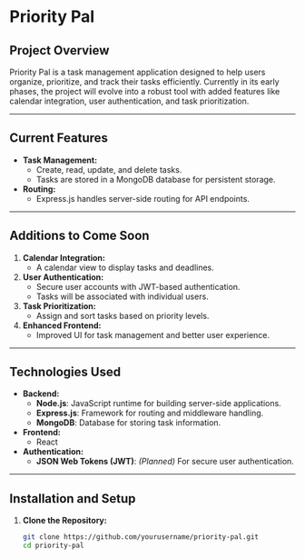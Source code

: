 # **Priority Pal**

## **Project Overview**
Priority Pal is a task management application designed to help users organize, prioritize, and track their tasks efficiently. Currently in its early phases, the project will evolve into a robust tool with added features like calendar integration, user authentication, and task prioritization.

---

## **Current Features**
- **Task Management:**  
  - Create, read, update, and delete tasks.  
  - Tasks are stored in a MongoDB database for persistent storage.
- **Routing:**  
  - Express.js handles server-side routing for API endpoints.

---

## **Additions to Come Soon**
1. **Calendar Integration:**  
   - A calendar view to display tasks and deadlines.  
2. **User Authentication:**  
   - Secure user accounts with JWT-based authentication.  
   - Tasks will be associated with individual users.  
3. **Task Prioritization:**  
   - Assign and sort tasks based on priority levels.  
4. **Enhanced Frontend:**  
   - Improved UI for task management and better user experience.

---

## **Technologies Used**
- **Backend:**
  - **Node.js**: JavaScript runtime for building server-side applications.
  - **Express.js**: Framework for routing and middleware handling.
  - **MongoDB**: Database for storing task information.
- **Frontend:**
  - React
- **Authentication:**
  - **JSON Web Tokens (JWT)**: *(Planned)* For secure user authentication.

---

## **Installation and Setup**
1. **Clone the Repository:**  
   ```bash
   git clone https://github.com/yourusername/priority-pal.git
   cd priority-pal
